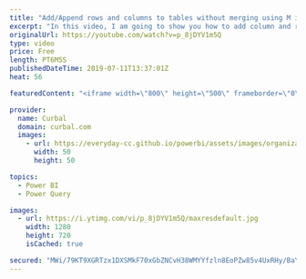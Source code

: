 ```yaml
---
title: "Add/Append rows and columns to tables without merging using M in power query"
excerpt: "In this video, I am going to show you how to add column and rows to a table in power query without appending it. Simply using the M language. #powerquery #curbal #powerbi   Here you can download all the pbix file (download 49- community downloads): https://curbal.com/donwload-center  SUBSCRIBE to learn"
originalUrl: https://youtube.com/watch?v=p_8jDYV1m5Q
type: video
price: Free
length: PT6M5S
publishedDateTime: 2019-07-11T13:37:01Z
heat: 56

featuredContent: "<iframe width=\"800\" height=\"500\" frameborder=\"0\" src=\"https://www.youtube.com/embed/p_8jDYV1m5Q\" allow=\"accelerometer; autoplay; encrypted-media; gyroscope; picture-in-picture\" allowfullscreen></iframe>"

provider:
  name: Curbal
  domain: curbal.com
  images:
    - url: https://everyday-cc.github.io/powerbi/assets/images/organizations/curbal.com-50x50.jpg
      width: 50
      height: 50

topics:
  - Power BI
  - Power Query

images:
  - url: https://i.ytimg.com/vi/p_8jDYV1m5Q/maxresdefault.jpg
    width: 1280
    height: 720
    isCached: true

secured: "MWi/79KT9XGRTzx1DXSMkF70xGbZNCvH38WMYYfzln8EoPZw85v4UxRHy/BaY81TITPMmbEeVrmI7nZU/iQNcPrksGb5MCiPDHAgoa2bYOe7bK9EBoFB6t0HaZ1Psm50xcej3ESJVWZQ+35n94A7+pXjtSUJWUT4CWZPUxk073gxJFyRIsqr2zvYjKGDh2sfKgvyS9iOmS+rytOD0oB2A3xRx2G7CWgEYBP2ZDcK36jA/MWLMMbiFhrDAgdPwXFjYSzmJ22HmGH2Ndn34s+YR0OmoF42r7gjtnLKARpRhah2TWixoY4FnpSQMSDkMlJXgV9TmJ+6AuV12aSVnHgrS2yP9TRfQ5KDSRGcNEt8bUPdEplWJphu+0ZHrlKd62iM/xPp1GnpbxxzF3b2w/jtKewEIWA9lCDStMY0GaoePTY=;0KfZtiv0oP+3zqsYxcRidQ=="
---
```


